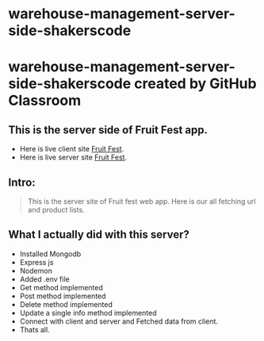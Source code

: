 # warehouse-management-server-side-shakerscode
# warehouse-management-server-side-shakerscode created by GitHub Classroom 

## This is the server side of Fruit Fest app. 
* Here is live client site [Fruit Fest](https://fruit-fest.web.app/).
* Here is live server site [Fruit Fest](https://agile-fortress-99835.herokuapp.com).

## Intro:
> This is the server site of Fruit fest web app. Here is our all fetching url and product lists.

## What I actually did with this server?
* Installed Mongodb
* Express js
* Nodemon
* Added .env file
* Get method implemented
* Post method implemented
* Delete method implemented
* Update a single info method implemented
* Connect with client and server and Fetched data from client.
* Thats all.
